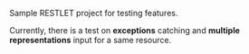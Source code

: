 <html>
	<head>
		<title></title>
	</head>
	<body>
		<p>
			Sample RESTLET project for testing features.</p>
		<p>
			Currently, there is a test on <strong>exceptions</strong> catching and <strong>multiple representations</strong> input for a same resource.</p>
	</body>
</html>


